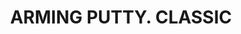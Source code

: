 ---
title: "ARMING PUTTY. CLASSIC"
price: "TBA"
desc: "Opis nije dostupan"
img_path: "/assets/img/A.MIG-2040.jpg"
brand: AMMO
available: true
cat: "tools"
subcat: "AUXILIARY PRODUCTS"
subsubcat: "SS"
---
